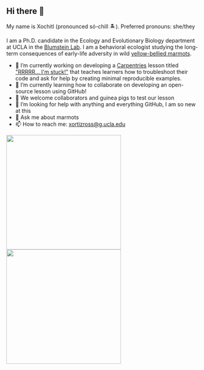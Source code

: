 ## Hi there 👋

My name is Xochitl (pronounced só-chill 🏝️). Preferred pronouns: she/they  

I am a Ph.D. candidate in the Ecology and Evolutionary Biology department at UCLA in the [Blumstein Lab](https://blumsteinlab.eeb.ucla.edu). I am a behavioral ecologist studying the long-term consequences of early-life adversity in wild [yellow-bellied marmots](https://en.wikipedia.org/wiki/Yellow-bellied_marmot). 

- 🔭 I’m currently working on developing a [Carpentries](https://carpentries.org) lesson titled ["RRRRR... I'm stuck!"](https://github.com/kaijagahm/R-help-reprexes) that teaches learners how to troubleshoot their code and ask for help by creating minimal reproducible examples.  
- 🌱 I’m currently learning how to collaborate on developing an open-source lesson using GitHub!
- 👯 We welcome collaborators and guinea pigs to test our lesson
- 🤔 I’m looking for help with anything and everything GitHub, I am so new at this
- 💬 Ask me about marmots
- 📫 How to reach me: xortizross@g.ucla.edu

<img src="https://github.com/user-attachments/assets/2bb5496b-cc8a-44fe-ad72-6f6a2506deed" height="300">  
<img src="https://github.com/user-attachments/assets/ae609ef3-1cad-4245-873b-3ed222a25d47" height ="300")>

